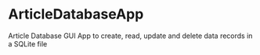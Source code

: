 # ArticleDatabaseApp
Article Database GUI App to create, read, update and delete data records in a SQLite file
